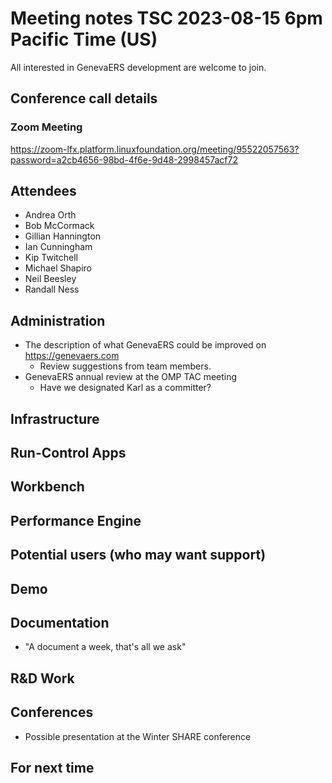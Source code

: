 # Meeting notes TSC 2023-08-15 6pm Pacific Time (US)
All interested in GenevaERS development are welcome to join.
## Conference call details
### Zoom Meeting
https://zoom-lfx.platform.linuxfoundation.org/meeting/95522057563?password=a2cb4656-98bd-4f6e-9d48-2998457acf72
## Attendees 
- Andrea Orth
- Bob McCormack
- Gillian Hannington 
- Ian Cunningham 
- Kip Twitchell 
- Michael Shapiro 
- Neil Beesley 
- Randall Ness
## Administration
- The description of what GenevaERS could be improved on https://genevaers.com
  - Review suggestions from team members.   
- GenevaERS annual review at the OMP TAC meeting 
  - Have we designated Karl as a committer? 
## Infrastructure
## Run-Control Apps
## Workbench
## Performance Engine
## Potential users (who may want support)
## Demo
## Documentation
- "A document a week, that's all we ask" 
## R&D Work
## Conferences 
- Possible presentation at the Winter SHARE conference 
## For next time 
